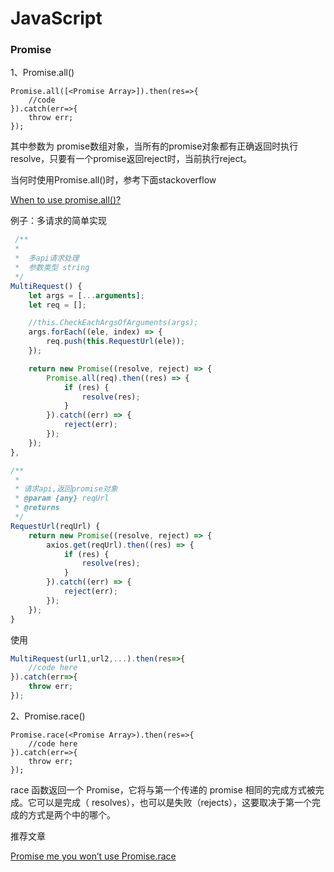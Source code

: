 # JavaScript

### Promise

1、Promise.all()

```
Promise.all([<Promise Array>]).then(res=>{
	//code	
}).catch(err=>{
	throw err;
});

```

其中参数为 promise数组对象，当所有的promise对象都有正确返回时执行resolve，只要有一个promise返回reject时，当前执行reject。

当何时使用Promise.all()时，参考下面stackoverflow

[When to use promise.all()?](http://stackoverflow.com/questions/38180080/when-to-use-promise-all)

例子：多请求的简单实现

```JavaScript
 /**
 * 
 *  多api请求处理
 *  参数类型 string
 */
MultiRequest() {
    let args = [...arguments];
    let req = [];

    //this.CheckEachArgsOfArguments(args);
    args.forEach((ele, index) => {
        req.push(this.RequestUrl(ele));
    });

    return new Promise((resolve, reject) => {
        Promise.all(req).then((res) => {
            if (res) {
                resolve(res);
            }
        }).catch((err) => {
            reject(err);
        });
    });
},

/**
 * 
 * 请求api,返回promise对象
 * @param {any} reqUrl 
 * @returns 
 */
RequestUrl(reqUrl) {
    return new Promise((resolve, reject) => {
        axios.get(reqUrl).then((res) => {
            if (res) {
                resolve(res);
            }
        }).catch((err) => {
            reject(err);
        });
    });
}
```
使用

``` JavaScript
MultiRequest(url1,url2,...).then(res=>{
	//code here
}).catch(err=>{
	throw err;
});
```

2、Promise.race()

```
Promise.race(<Promise Array>).then(res=>{
	//code here
}).catch(err=>{
	throw err;
});
```
race 函数返回一个 Promise，它将与第一个传递的 promise 相同的完成方式被完成。它可以是完成（ resolves），也可以是失败（rejects），这要取决于第一个完成的方式是两个中的哪个。

推荐文章

[Promise me you won’t use Promise.race](https://www.jcore.com/2016/12/18/promise-me-you-wont-use-promise-race/)